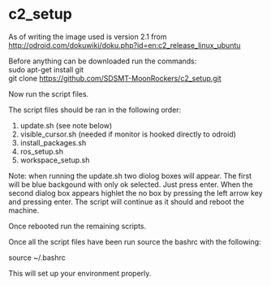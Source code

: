 # c2_setup
As of writing the image used is version 2.1 from http://odroid.com/dokuwiki/doku.php?id=en:c2_release_linux_ubuntu

Before anything can be downloaded run the commands: <br /> 
sudo apt-get install git <br />
git clone https://github.com/SDSMT-MoonRockers/c2_setup.git <br />

Now run the script files. 

The script files should be ran in the following order: <br />
1. update.sh (see note below) <br />
2. visible_cursor.sh (needed if monitor is hooked directly to odroid) <br />
3. install_packages.sh <br />
4. ros_setup.sh <br />
5. workspace_setup.sh <br />

Note: when running the update.sh two diolog boxes will appear. The first will be blue backgound with only ok selected. Just press enter. When the second dialog box appears highlet the no box by pressing the left arrow key and pressing enter. The script will continue as it should and reboot the machine.

Once rebooted run the remaining scripts.

Once all the script files have been run source the bashrc with the following:

source ~/.bashrc

This will set up your environment properly.
